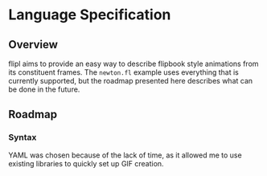 # Language Specification

## Overview

flipl aims to provide an easy way to describe flipbook style animations from its constituent frames. The `newton.fl` example uses everything that is currently supported, but the roadmap presented here describes what can be done in the future.



## Roadmap

### Syntax

YAML was chosen because of the lack of time, as it allowed me to use existing libraries to quickly set up GIF creation. 